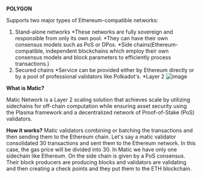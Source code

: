 **POLYGON**

Supports two major types of Ethereum-compatible networks:
1.	Stand-alone networks
*These networks are fully sovereign and responsible from only its own pool.
*They can have their own consensus models such as PoS or DPos.
*Side chains(Ethereum-compatible, independent blockchains which employ their own consensus models and block parameters to efficiently process transactions.)
2.	Secured chains
*Service can be provided either by Ethereum directly or by a pool of professional validators like Polkadot's.
*Layer 2
![image](https://user-images.githubusercontent.com/73213970/119818521-ffa2f000-bef7-11eb-9c05-befa651d14ea.png)

**What is Matic?**

Matic Network is a Layer 2 scaling solution that achieves scale by utilizing sidechains for off-chain computation while ensuring asset security using the Plasma framework and a decentralized network of Proof-of-Stake (PoS) validators.

**How it works?**
Matic validators combining or batching the transactions and then sending them to the Ethereum chain. Let's say a matic validator consolidated 30 transactions and sent them to the Ethereum network. In this case, the gas price will be divided into 30. 
In Matic we have only one sidechain like Ethereum. On the side chain is given by a PoS consensus. Their block producers are producing blocks and validators are validating and then creating a check points and they put them to the ETH blockchain.
